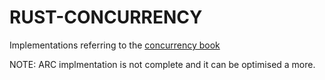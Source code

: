 # RUST-CONCURRENCY

Implementations referring to the [concurrency book](https://marabos.nl/atomics/)

NOTE: ARC implmentation is not complete and it can be optimised a more.
